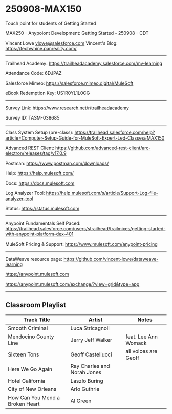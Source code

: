 # 250908-MAX150

Touch point for students of Getting Started

MAX250 - Anypoiont Development: Getting Started - 250908 - CDT

Vincent Lowe
vlowe@salesforce.com
Vincent's Blog: https://techwhine.panreality.com/

-------------------------------------------------------------------------------------------------------------------
Trailhead Academy:				https://trailheadacademy.salesforce.com/my-learning

Attendance Code:				6DJPAZ

Salesforce Mimeo:				https://salesforce.mimeo.digital/MuleSoft

eBook Redemption Key:		US1R0YL1L0CG

-------------------------------------------------------------------------------------------------------------------
Survey Link:								https://www.research.net/r/trailheadacademy

Survey ID:								TASM-038685

-------------------------------------------------------------------------------------------------------------------

Class System Setup (pre-class): https://trailhead.salesforce.com/help?article=Computer-Setup-Guide-for-MuleSoft-Expert-Led-Classes#MAX150

Advanced REST Client: https://github.com/advanced-rest-client/arc-electron/releases/tag/v17.0.9

Postman: https://www.postman.com/downloads/

Help: https://help.mulesoft.com/

Docs: https://docs.mulesoft.com

Log Analyzer Tool: https://help.mulesoft.com/s/article/Support-Log-file-analyzer-tool

Status: https://status.mulesoft.com 
   
------------------------------------------------------------------------------

Anypoint Fundamentals Self Paced: https://trailhead.salesforce.com/users/strailhead/trailmixes/getting-started-with-anypoint-platform-dex-401

MuleSoft Pricing & Support: https://www.mulesoft.com/anypoint-pricing

------------------------------------------------------------------------------

DataWeave resource page: https://github.com/vincent-lowe/dataweave-learning

https://anypoint.mulesoft.com

https://anypoint.mulesoft.com/exchange/?view=grid&type=app

-------------------------------------------------------------------------------------------------------------------
Classroom Playlist
-------------------------------------------------------------------------------------------------------------------
|Track Title|Artist|Notes|
|-----------|------|-----|
|Smooth Criminal|Luca Stricagnoli||
|Mendocino County Line|Jerry Jeff Walker|feat. Lee Ann Womack|
|Sixteen Tons|Geoff Castellucci|all voices are Geoff|
|Here We Go Again|Ray Charles and Norah Jones||
|Hotel California|Laszlo Buring||
|City of New Orleans|Arlo Guthrie||
|How Can You Mend a Broken Heart|Al Green||










  
